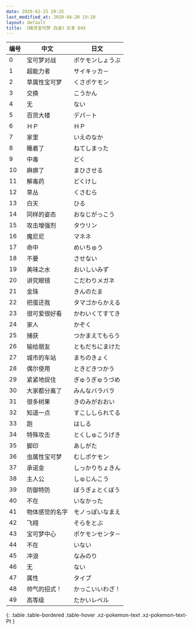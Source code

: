 ```yaml
---
date: 2020-02-25 20:25
last_modified_at: 2020-04-20 19:10
layout: default
title: 《精灵宝可梦 白金》文本 643
---
```

| 编号 | 中文 | 日文 |
| ---- | ---- | ---- |
| 0 | 宝可梦对战 | ポケモンしょうぶ |
| 1 | 超能力者 | サイキッカ－ |
| 2 | 草属性宝可梦 | くさポケモン |
| 3 | 交换 | こうかん |
| 4 | 无 | ない |
| 5 | 百货大楼 | デパ－ト |
| 6 | ＨＰ | ＨＰ |
| 7 | 家里 | いえのなか |
| 8 | 睡着了 | ねてしまった |
| 9 | 中毒 | どく |
| 10 | 麻痹了 | まひさせる |
| 11 | 解毒药 | どくけし |
| 12 | 草丛 | くさむら |
| 13 | 白天 | ひる |
| 14 | 同样的姿态 | おなじがっこう |
| 15 | 攻击增强剂 | タウリン |
| 16 | 魔尼尼 | マネネ |
| 17 | 命中 | めいちゅう |
| 18 | 不要 | させない |
| 19 | 美味之水 | おいしいみず |
| 20 | 讲究眼镜 | こだわりメガネ |
| 21 | 金珠 | きんのたま |
| 22 | 把蛋还我 | タマゴからかえる |
| 23 | 很可爱很好看 | かわいくてすてき |
| 24 | 家人 | かぞく |
| 25 | 捕获 | つかまえてもらう |
| 26 | 输给朋友 | ともだちにまけた |
| 27 | 城市的车站 | まちのきょく |
| 28 | 偶尔使用 | ときどきつかう |
| 29 | 紧紧地捉住 | ぎゅうぎゅうづめ |
| 30 | 大家都分离了 | みんなバラバラ |
| 31 | 很多树果 | きのみがおおい |
| 32 | 知道一点 | すこししられてる |
| 33 | 跑 | はしる |
| 34 | 特殊攻击 | とくしゅこうげき |
| 35 | 脚印 | あしがた |
| 36 | 虫属性宝可梦 | むしポケモン |
| 37 | 承诺金 | しっかりちょきん |
| 38 | 主人公 | しゅじんこう |
| 39 | 防御特防 | ぼうぎょとくぼう |
| 40 | 不在 | いなかった |
| 41 | 物体感觉的名字 | モノっぽいなまえ |
| 42 | 飞翔 | そらをとぶ |
| 43 | 宝可梦中心 | ポケモンセンタ－ |
| 44 | 不在 | いない |
| 45 | 冲浪 | なみのり |
| 46 | 无 | ない |
| 47 | 属性 | タイプ |
| 48 | 帅气的招式！ | かっこいいわざ！ |
| 49 | 高等级 | たかいレベル |
{: .table .table-bordered .table-hover .xz-pokemon-text .xz-pokemon-text-Pt }